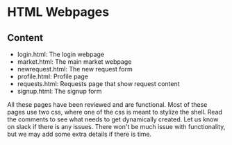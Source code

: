 # HTML Webpages

## Content
* login.html: The login webpage
* market.html: The main market webpage
* newrequest.html: The new request form
* profile.html: Profile page
* requests.html: Requests page that show request content
* signup.html: The signup form

All these pages have been reviewed and are functional. Most of these pages use two css, where one of the css is meant to stylize the shell. Read the comments to see what needs to get dynamically created. Let us know on slack if there is any issues. There won't be much issue with functionality, but we may add some extra details if there is time.
